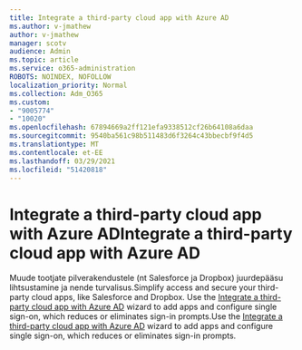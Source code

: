 ```yaml
---
title: Integrate a third-party cloud app with ‎Azure AD‎
ms.author: v-jmathew
author: v-jmathew
manager: scotv
audience: Admin
ms.topic: article
ms.service: o365-administration
ROBOTS: NOINDEX, NOFOLLOW
localization_priority: Normal
ms.collection: Adm_O365
ms.custom:
- "9005774"
- "10020"
ms.openlocfilehash: 67894669a2ff121efa9338512cf26b64108a6daa
ms.sourcegitcommit: 9540ba561c98b511483d6f3264c43bbecbf9f4d5
ms.translationtype: MT
ms.contentlocale: et-EE
ms.lasthandoff: 03/29/2021
ms.locfileid: "51420818"
---
```

# <a name="integrate-a-third-party-cloud-app-with-azure-ad"></a><span data-ttu-id="fd3ab-102">Integrate a third-party cloud app with ‎Azure AD</span><span class="sxs-lookup"><span data-stu-id="fd3ab-102">Integrate a third-party cloud app with ‎Azure AD</span></span>

<span data-ttu-id="fd3ab-103">Muude tootjate pilverakendustele (nt Salesforce ja Dropbox) juurdepääsu lihtsustamine ja nende turvalisus.</span><span class="sxs-lookup"><span data-stu-id="fd3ab-103">Simplify access and secure your third-party cloud apps, like Salesforce and Dropbox.</span></span> <span data-ttu-id="fd3ab-104">Use the [Integrate a third-party cloud app with ‎Azure AD‎](https://go.microsoft.com/fwlink/?linkid=2157464) wizard to add apps and configure single sign-on, which reduces or eliminates sign-in prompts.</span><span class="sxs-lookup"><span data-stu-id="fd3ab-104">Use the [Integrate a third-party cloud app with ‎Azure AD‎](https://go.microsoft.com/fwlink/?linkid=2157464) wizard to add apps and configure single sign-on, which reduces or eliminates sign-in prompts.</span></span>
